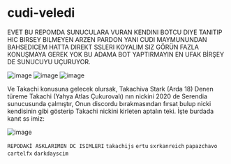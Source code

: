 # cudi-veledi

EVET BU REPOMDA SUNUCULARA VURAN KENDINI BOTCU DIYE TANITIP HIC BIRSEY BILMEYEN ARZEN PARDON YANI CUDI MAYMUNUNDAN BAHSEDICEM HATTA DIREKT SSLERI KOYALIM SIZ GÖRÜN FAZLA KONUŞMAYA GEREK YOK BU ADAMA BOT YAPTIRMAYIN EN UFAK BİRŞEY DE SUNUCUYU UÇURUYOR.

![image](https://media.discordapp.net/attachments/1125892939726467213/1125917461615747112/IMG_9684.png?width=1439&height=664)
![image](https://media.discordapp.net/attachments/1125892939726467213/1125917460428759171/IMG_9686.png?width=1439&height=664)
![image](https://media.discordapp.net/attachments/1125892939726467213/1125917155171500144/IMG_9418.png?width=979&height=256)

Ve Takachi konusuna gelecek olursak, Takachiva Stark (Arda 18) Denen türeme Takachi (Yahya Atlas Çukurovalı) nın nickini 2020 de Serendia sunucusunda çalmıştır, Onun discordu bırakmasından fırsat bulup nicki kendisinin gibi gösterip Takachi nickini kirleten aptalın teki. İşte burdada kanıt ss imiz:

![image](https://media.discordapp.net/attachments/1125892939726467213/1125897176317436036/image.png?width=546&height=222)



`REPODAKİ ASKLARIMIN DC ISIMLERI`
`takachijs`
`ertu`
`sxrkanreich`
`papazchavo`
`cartelfx`
`darkdayscim`
